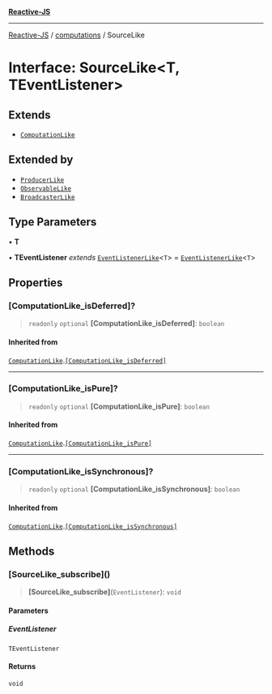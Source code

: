 [**Reactive-JS**](../../README.md)

***

[Reactive-JS](../../README.md) / [computations](../README.md) / SourceLike

# Interface: SourceLike\<T, TEventListener\>

## Extends

- [`ComputationLike`](ComputationLike.md)

## Extended by

- [`ProducerLike`](ProducerLike.md)
- [`ObservableLike`](ObservableLike.md)
- [`BroadcasterLike`](BroadcasterLike.md)

## Type Parameters

• **T**

• **TEventListener** *extends* [`EventListenerLike`](../../utils/interfaces/EventListenerLike.md)\<`T`\> = [`EventListenerLike`](../../utils/interfaces/EventListenerLike.md)\<`T`\>

## Properties

### \[ComputationLike\_isDeferred\]?

> `readonly` `optional` **\[ComputationLike\_isDeferred\]**: `boolean`

#### Inherited from

[`ComputationLike`](ComputationLike.md).[`[ComputationLike_isDeferred]`](ComputationLike.md#computationlike_isdeferred)

***

### \[ComputationLike\_isPure\]?

> `readonly` `optional` **\[ComputationLike\_isPure\]**: `boolean`

#### Inherited from

[`ComputationLike`](ComputationLike.md).[`[ComputationLike_isPure]`](ComputationLike.md#computationlike_ispure)

***

### \[ComputationLike\_isSynchronous\]?

> `readonly` `optional` **\[ComputationLike\_isSynchronous\]**: `boolean`

#### Inherited from

[`ComputationLike`](ComputationLike.md).[`[ComputationLike_isSynchronous]`](ComputationLike.md#computationlike_issynchronous)

## Methods

### \[SourceLike\_subscribe\]()

> **\[SourceLike\_subscribe\]**(`EventListener`): `void`

#### Parameters

##### EventListener

`TEventListener`

#### Returns

`void`
